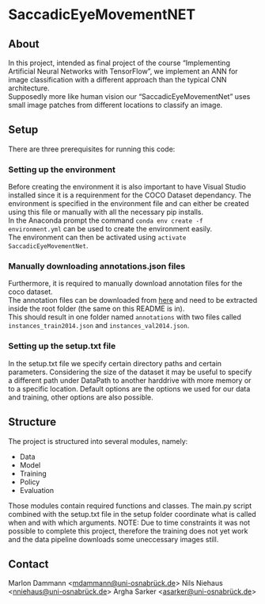 # SaccadicEyeMovementNET

## About
In this project, intended as final project of the course “Implementing Artificial Neural Networks with TensorFlow”, we implement an ANN for image classification with a different approach than the typical CNN architecture.  
Supposedly more like human vision our “SaccadicEyeMovementNet” uses small image patches from different locations to classify an image.  

## Setup
There are three prerequisites for running this code:

### Setting up the environment
Before creating the environment it is also important to have Visual Studio installed since it is a requirenment for the COCO Dataset dependancy.
The environment is specified in the environment file and can either be created using this file or manually with all the necessary pip installs.  
In the Anaconda prompt the command ``conda env create -f environment.yml`` can be used to create the environment easily.  
The environment can then be activated using ``activate SaccadicEyeMovementNet``.

### Manually downloading  annotations.json files
Furthermore, it is required to manually download annotation files for the coco dataset.  
The annotation files can be downloaded from [here](http://images.cocodataset.org/annotations/annotations_trainval2014.zip) and need to be extracted inside the root folder (the same on this README is in).  
This should result in one folder named ``annotations`` with two files called ``instances_train2014.json`` and ``instances_val2014.json``.

### Setting up the setup.txt file
In the setup.txt file we specify certain directory paths and certain parameters.
Considering the size of the dataset it may be useful to specify a different path under DataPath to another harddrive with more memory or to a specific location.
Default options are the options we used for our data and training, other options are also possible.

## Structure
The project is structured into several modules, namely:
 * Data
 * Model
 * Training
 * Policy
 * Evaluation

Those modules contain required functions and classes.
The main.py script combined with the setup.txt file in the setup folder coordinate what is called when and with which arguments.
NOTE: Due to time constraints it was not possible to complete this project, therefore the training does not yet work and the data pipeline downloads some uneccessary images still.

## Contact
Marlon Dammann <mdammann@uni-osnabrück.de>
Nils Niehaus <nniehaus@uni-osnabrück.de>
Argha Sarker <asarker@uni-osnabrück.de>
